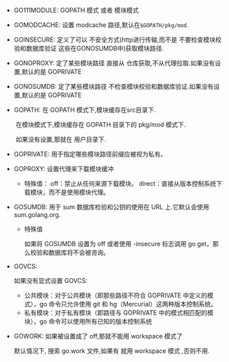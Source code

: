 

- GO111MODULE: GOPATH 模式 或者 模块模式

- GOMODCACHE:  设置 modcache 路径,默认在`$GOPATH/pkg/mod`.

- GOINSECURE: 定义了可以 不安全方式(http进行传输,而不是 不要检查模块校验和数据库验证 这些在GONOSUMDB中)获取模块路径.

- GONOPROXY: 定了某些模块路径 直接从 仓库获取,不从代理拉取.如果没有设置,默认的是 GOPRIVATE

- GONOSUMDB: 定了某些模块路径 不检查模块校验和数据库验证.如果没有设置,默认的是 GOPRIVATE

- GOPATH:  在 GOPATH 模式下,模块缓存在src目录下.

  ​			在模块模式下,模块缓存在 GOPATH 目录下的 pkg/mod 模式下.

  ​			如果没有设置,那就在 用户目录下.

- GOPRIVATE: 用于指定哪些模块路径前缀应被视为私有。

- GOPROXY: 设置代理来下载模块缓冲

  - 特殊值：
    off：禁止从任何来源下载模块。
    direct：直接从版本控制系统下载模块，而不是使用模块代理。

- GOSUMDB: 用于 sum 数据库检验和公钥的使用在 URL 上.它默认会使用 sum.golang.org.

  - 特殊值

    如果将 GOSUMDB 设置为 off 或者使用 -insecure 标志调用 go get，那么校验和数据库将不会被咨询。

- GOVCS:  

  如果没有显式设置 GOVCS:

  - 公共模块：对于公共模块（即那些路径不符合 GOPRIVATE 中定义的模式），go 命令只允许使用 git 和 hg（Mercurial）这两种版本控制系统。
  - 私有模块：对于私有模块（即路径与 GOPRIVATE 中的模式相匹配的模块），go 命令可以使用所有已知的版本控制系统

- GOWORK: 如果被设置成了 off,那就不能用 workspace 模式了

  默认情况下, 搜索 go.work 文件,如果有 就用 workspace 模式 ,否则不用.

  




